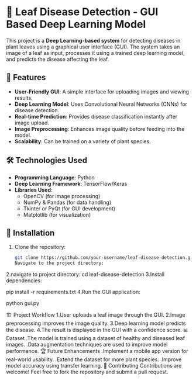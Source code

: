# 🌿 Leaf Disease Detection - GUI Based Deep Learning Model

This project is a **Deep Learning-based system** for detecting diseases in plant leaves using a graphical user interface (GUI). The system takes an image of a leaf as input, processes it using a trained deep learning model, and predicts the disease affecting the leaf.

## 📌 Features

- **User-Friendly GUI**: A simple interface for uploading images and viewing results.
- **Deep Learning Model**: Uses Convolutional Neural Networks (CNNs) for disease detection.
- **Real-time Prediction**: Provides disease classification instantly after image upload.
- **Image Preprocessing**: Enhances image quality before feeding into the model.
- **Scalability**: Can be trained on a variety of plant species.

## 🛠️ Technologies Used

- **Programming Language**: Python
- **Deep Learning Framework**: TensorFlow/Keras
- **Libraries Used**:
  - OpenCV (for image processing)
  - NumPy & Pandas (for data handling)
  - Tkinter or PyQt (for GUI development)
  - Matplotlib (for visualization)

## 🚀 Installation

1. Clone the repository:
   ```sh
   git clone https://github.com/your-username/leaf-disease-detection.git
   Navigate to the project directory:
 2.navigate to project directory:
cd leaf-disease-detection
3.Install dependencies:
 
pip install -r requirements.txt
4.Run the GUI application:
 
python gui.py

🏗️ Project Workflow
1.User uploads a leaf image through the GUI.
2.Image preprocessing improves the image quality.
3.Deep learning model predicts the disease.
4.The result is displayed in the GUI with a confidence score.
📊 Dataset
.The model is trained using a dataset of healthy and diseased leaf images.
.Data augmentation techniques are used to improve model performance.
🏆 Future Enhancements
.Implement a mobile app version for real-world usability.
.Extend the dataset for more plant species.
.Improve model accuracy using transfer learning.
🤝 Contributing
Contributions are welcome! Feel free to fork the repository and submit a pull request.
